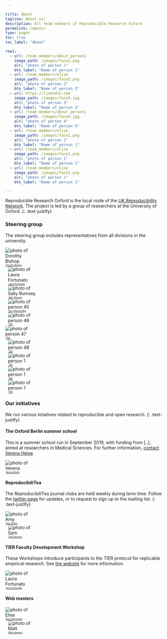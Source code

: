 ```yaml
---

title: About
tagline: About us!
description: All team members of Reproducible Research Oxford
permalink: /about/
type: pages
toc: true
toc_label: "About"

row1:
  - url: /team_members/about_person1
    image_path: /images/face1.png
    alt: "photo of person 1"
    btn_label: "Name of person 1"
  - url: /team_members/elise
    image_path: /images/face2.png
    alt: "photo of person 2"
    btn_label: "Name of person 2"
  - url: https://linkedin.com
    image_path: /images/face3.jpg
    alt: "photo of person 3"
    btn_label: "Name of person 3"
  - url: /team_members/about_person1
    image_path: /images/face4.jpg
    alt: "photo of person 4"
    btn_label: "Name of person 4"
  - url: /team_members/elise
    image_path: /images/face1.png
    alt: "photo of person 1"
    btn_label: "Name of person 1"
  - url: /team_members/elise
    image_path: /images/face1.png
    alt: "photo of person 1"
    btn_label: "Name of person 1"
  - url: /team_members/elise
    image_path: /images/face1.png
    alt: "photo of person 1"
    btn_label: "Name of person 1"

---
```


Reproducible Research Oxford is the local node of the [UK
Reproducibility Network](https://twitter.com/ukrepro). The project is
led by a group of researchers at the University of Oxford.
{: .text-justify}

### Steering group

The steering group includes representatives from all divisions in the university.

<style type="text/css">

div.small_item {
  width: 30%;
  display: inline-block;
  clear: none;
  margin-left: 1.695% !important;
}
div.small_item:nth-child(3n+1) {
  clear: left;
  margin-left: 0 !important;
}

@media only screen and (min-width: 37.5em) {
  div.small_item {
    display: block;
    width: 18%;
  }
  div.small_item:nth-child(3n+1) {
    clear: none;
    margin-left: 1.695% !important;
  }
  div.small_item:nth-child(5n+1) {
    clear: left;
    margin-left: 0 !important;
  }
}


div.small_item p a {
  font-size: 0.5em;
}

div.small_item p {
  margin: auto 0.1em;
}

div.small_item p a.btn {
  width: 100%;
}


div.small_item:hover {
  opacity: 0.75;
  filter: alpha(opacity=75);
}

</style>


<div class="feature__wrapper">
    <div class="feature__item small_item">
      <div class="archive__item">
          <div class="archive__item-teaser">
            <img src="/new-theme/assets/images/team_members/dorothy-bishop.png" alt="photo of Dorothy Bishop">
          </div>
        <div class="archive__item-body">
            <p><a href="https://www.psy.ox.ac.uk/team/dorothy-bishop" class="btn ">Dorothy Bishop</a></p>
        </div>
      </div>
    </div>
    <div class="feature__item small_item">
      <div class="archive__item">
          <div class="archive__item-teaser">
            <img src="/new-theme/assets/images/team_members/laura-fortunato.jpg" alt="photo of Laura Fortunato">
          </div>
        <div class="archive__item-body">
            <p><a href="http://tuvalu.santafe.edu/~fortunato" class="btn ">Laura Fortunato</a></p>
        </div>
      </div>
    </div>
    <div class="feature__item small_item">
      <div class="archive__item">
          <div class="archive__item-teaser">
            <img src="/new-theme/assets/images/team_members/sally-rumsey.png" alt="photo of Sally Rumsey">
          </div>
        <div class="archive__item-body">
            <p><a href="/new-theme/team_members/about_person1" class="btn ">Sally Rumsey</a></p>
        </div>
      </div>
    </div>
    <div class="feature__item small_item">
      <div class="archive__item">
          <div class="archive__item-teaser">
            <img src="/new-theme/assets/images/face1.png" alt="photo of person 45">
          </div>
        <div class="archive__item-body">
            <p><a href="/new-theme/team_members/about_person1" class="btn ">Amy Warner May</a></p>
        </div>
      </div>
    </div>
    <div class="feature__item small_item">
      <div class="archive__item">
          <div class="archive__item-teaser">
            <img src="/new-theme/assets/images/face1.png" alt="photo of person 46">
          </div>
        <div class="archive__item-body">
            <p><a href="/new-theme/team_members/about_person1" class="btn ">TBA</a></p>
        </div>
      </div>
    </div>
    <div class="feature__item small_item">
      <div class="archive__item">
          <div class="archive__item-teaser">
            <img src="/new-theme/assets/images/face1.png" alt="photo of person 47">
          </div>
        <div class="archive__item-body">
            <p><a href="/new-theme/team_members/about_person1" class="btn ">TBA</a></p>
        </div>
      </div>
    </div>
    <div class="feature__item small_item">
      <div class="archive__item">
          <div class="archive__item-teaser">
            <img src="/new-theme/assets/images/face1.png" alt="photo of person 48">
          </div>
        <div class="archive__item-body">
            <p><a href="/new-theme/team_members/about_person1" class="btn ">TBA</a></p>
        </div>
      </div>
    </div>
    <div class="feature__item small_item">
      <div class="archive__item">
          <div class="archive__item-teaser">
            <img src="/new-theme/assets/images/face1.png" alt="photo of person 1">
          </div>
        <div class="archive__item-body">
            <p><a href="/new-theme/team_members/elise" class="btn ">TBA</a></p>
        </div>
      </div>
    </div>
    <div class="feature__item small_item">
      <div class="archive__item">
          <div class="archive__item-teaser">
            <img src="/new-theme/assets/images/face1.png" alt="photo of person 1">
          </div>
        <div class="archive__item-body">
            <p><a href="/new-theme/team_members/elise" class="btn ">TBA</a></p>
        </div>
      </div>
    </div>
    <div class="feature__item small_item">
      <div class="archive__item">
          <div class="archive__item-teaser">
            <img src="/new-theme/assets/images/face1.png" alt="photo of person 1">
          </div>
        <div class="archive__item-body">
            <p><a href="/new-theme/team_members/elise" class="btn ">TBA</a></p>
        </div>
      </div>
    </div>
</div>







### Our initiatives

We run various intiatives related to reproducible and open research.
{: .text-justify}


#### The Oxford Berlin summer school

This is a summer school run in September 2019, with funding from [..], aimed at
researchers in Medical Sciences. For further information,
[contact Verena Heise](https://www.ndph.ox.ac.uk/team/verena-heise).

<div class="feature__wrapper">
    <div class="feature__item small_item">
      <div class="archive__item">
          <div class="archive__item-teaser">
            <img src="/new-theme/assets/images/team_members/verena-heise.png" alt="photo of Verena">
          </div>
        <div class="archive__item-body">
            <p><a href="https://www.ndph.ox.ac.uk/team/verena-heise" class="btn ">Verena Heise</a></p>
        </div>
      </div>
    </div>  
</div>

#### ReproducibiliTea

The ReproducibiliTea journal clubs are held weekly during term time. Follow the
[twitter page](https://twitter.com/reproducibilit) for updates, or to request
to sign up to the mailing list.
{: .text-justify}


<div class="feature__wrapper">
    <div class="feature__item small_item">
      <div class="archive__item">
          <div class="archive__item-teaser">
            <img src="/new-theme/assets/images/team_members/amy-orben.png" alt="photo of Amy">
          </div>
        <div class="archive__item-body">
            <p><a href="https://www.amyorben.com/" class="btn ">Amy Orben</a></p>
        </div>
      </div>
    </div>
    <div class="feature__item small_item">
      <div class="archive__item">
          <div class="archive__item-teaser">
            <img src="/new-theme/assets/images/team_members/sam-parsons.png" alt="photo of Sam">
          </div>
        <div class="archive__item-body">
            <p><a href="https://www.psy.ox.ac.uk/team/sam-parsons" class="btn ">Sam Parsons</a></p>
        </div>
      </div>
    </div>    
</div>


#### TIER Faculty Development Workshop

These Workshops introduce participants to the TIER protocol for replicable
empirical research. See
[the website](https://www.projecttier.org/fellowships-and-workshops/tier-faculty-development-workshops/)
for more information.

<div class="feature__wrapper">
    <div class="feature__item small_item">
      <div class="archive__item">
          <div class="archive__item-teaser">
            <img src="/new-theme/assets/images/team_members/laura-fortunato.jpg" alt="photo of Laura Fortunato">
          </div>
        <div class="archive__item-body">
            <p><a href="http://tuvalu.santafe.edu/~fortunato" class="btn ">Laura Fortunato</a></p>
        </div>
      </div>
    </div>  
</div>


#### Web masters

<div class="feature__wrapper">
    <div class="feature__item small_item">
      <div class="archive__item">
          <div class="archive__item-teaser">
            <img src="/new-theme/assets/images/team_members/elise-hamerslag.jpg" alt="photo of Elise">
          </div>
        <div class="archive__item-body">
            <p><a href="/new-theme/team_members/elise" class="btn ">Elise Hamerslag</a></p>
        </div>
      </div>
    </div>  
    <div class="feature__item small_item">
      <div class="archive__item">
          <div class="archive__item-teaser">
            <img src="/new-theme/assets/images/team_members/matt-jaquiery.png" alt="photo of Matt">
          </div>
        <div class="archive__item-body">
            <p><a href="https://www.psy.ox.ac.uk/team/matt-jaquiery" class="btn ">Matt Jaquiery</a></p>
        </div>
      </div>
    </div>     
</div>

